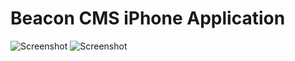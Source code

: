 Beacon CMS iPhone Application
=====================

![Screenshot](https://beacon-cms.s3.amazonaws.com/screenshot_1.jpg)
![Screenshot](https://beacon-cms.s3.amazonaws.com/screenshot_2.jpg)
